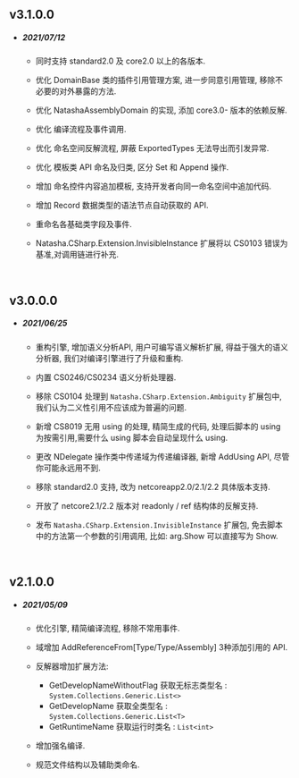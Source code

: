 
## v3.1.0.0
 
 - ##### 2021/07/12
 
    - 同时支持 standard2.0 及 core2.0 以上的各版本.
 
    - 优化 DomainBase 类的插件引用管理方案, 进一步同意引用管理, 移除不必要的对外暴露的方法.
    
    - 优化 NatashaAssemblyDomain 的实现, 添加 core3.0- 版本的依赖反解.
    
    - 优化 编译流程及事件调用.
    
    - 优化 命名空间反解流程, 屏蔽 ExportedTypes 无法导出而引发异常.
    
    - 优化 模板类 API 命名及归类, 区分 Set 和 Append 操作.
    
    - 增加 命名控件内容追加模板, 支持开发者向同一命名空间中追加代码.
    
    - 增加 Record 数据类型的语法节点自动获取的 API.
    
    - 重命名各基础类字段及事件.
    
    - Natasha.CSharp.Extension.InvisibleInstance 扩展将以 CS0103 错误为基准,对调用链进行补充.  
    

<br/>


## v3.0.0.0

 - ##### 2021/06/25
 
    - 重构引擎, 增加语义分析API, 用户可编写语义解析扩展, 得益于强大的语义分析器, 我们对编译引擎进行了升级和重构.  

    - 内置 CS0246/CS0234 语义分析处理器.  

    - 移除 CS0104 处理到 `Natasha.CSharp.Extension.Ambiguity` 扩展包中, 我们认为二义性引用不应该成为普遍的问题.  

    - 新增 CS8019 无用 using 的处理, 精简生成的代码, 处理后脚本的 using 为按需引用,需要什么 using 脚本会自动呈现什么 using.  

    - 更改 NDelegate 操作类中传递域为传递编译器, 新增 AddUsing API, 尽管你可能永远用不到.  

    - 移除 standard2.0 支持, 改为 netcoreapp2.0/2.1/2.2 具体版本支持.  

    - 开放了 netcore2.1/2.2 版本对 readonly / ref 结构体的反解支持.  

    - 发布 `Natasha.CSharp.Extension.InvisibleInstance` 扩展包, 免去脚本中的方法第一个参数的引用调用, 比如: arg.Show 可以直接写为 Show.  



<br/>


## v2.1.0.0

 - ##### 2021/05/09
  
    - 优化引擎, 精简编译流程, 移除不常用事件.
    
    - 域增加 AddReferenceFrom[Type/Type<T>/Assembly] 3种添加引用的 API.

    - 反解器增加扩展方法:
    
       -  GetDevelopNameWithoutFlag 获取无标志类型名 : ```System.Collections.Generic.List<>```
       -  GetDevelopName 获取全类型名 : ```System.Collections.Generic.List<T>```
       -  GetRuntimeName 获取运行时类名 : ``` List<int> ```  

    - 增加强名编译.

    - 规范文件结构以及辅助类命名.
    
 <br/>  

